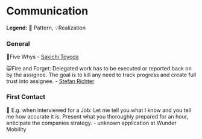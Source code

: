 # Communication

**Legend:** 🐾 Pattern, 💡Realization

### General

🐾Five Whys - [Sakichi Toyoda](https://en.wikipedia.org/wiki/5_Whys)

😺Fire and Forget: Delegated work has to be executed or reported back on by the assignee. The goal is to kill any need to track progress and create full trust into assignee. - [Stefan Richter](https://www.linkedin.com/in/smartrevolution)

### First Contact

🐾 E.g. when interviewed for a Job: Let me tell you what I know and you tell me how accurate it is. Present what you thoroughly prepared for an hour, anticipate the companies strategy. - unknown application at Wunder Mobility

